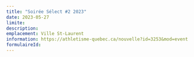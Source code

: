 ```yaml
---
title: "Soirée Sélect #2 2023"
date: 2023-05-27
limite: 
description:
emplacement: Ville St-Laurent
information: https://athletisme-quebec.ca/nouvelle?id=3253&mod=event
formulaireId: 
---
```

